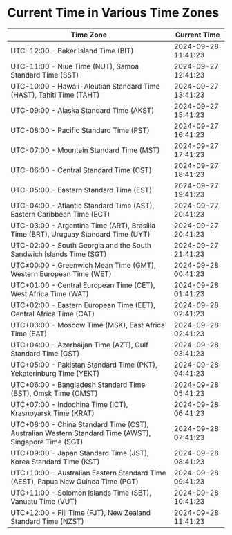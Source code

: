 # Current Time in Various Time Zones

| Time Zone | Current Time |
|-----------|--------------|
| UTC-12:00 - Baker Island Time (BIT) | 2024-09-28 11:41:23 |
| UTC-11:00 - Niue Time (NUT), Samoa Standard Time (SST) | 2024-09-27 12:41:23 |
| UTC-10:00 - Hawaii-Aleutian Standard Time (HAST), Tahiti Time (TAHT) | 2024-09-27 13:41:23 |
| UTC-09:00 - Alaska Standard Time (AKST) | 2024-09-27 15:41:23 |
| UTC-08:00 - Pacific Standard Time (PST) | 2024-09-27 16:41:23 |
| UTC-07:00 - Mountain Standard Time (MST) | 2024-09-27 17:41:23 |
| UTC-06:00 - Central Standard Time (CST) | 2024-09-27 18:41:23 |
| UTC-05:00 - Eastern Standard Time (EST) | 2024-09-27 19:41:23 |
| UTC-04:00 - Atlantic Standard Time (AST), Eastern Caribbean Time (ECT) | 2024-09-27 20:41:23 |
| UTC-03:00 - Argentina Time (ART), Brasília Time (BRT), Uruguay Standard Time (UYT) | 2024-09-27 20:41:23 |
| UTC-02:00 - South Georgia and the South Sandwich Islands Time (SGT) | 2024-09-27 21:41:23 |
| UTC±00:00 - Greenwich Mean Time (GMT), Western European Time (WET) | 2024-09-28 00:41:23 |
| UTC+01:00 - Central European Time (CET), West Africa Time (WAT) | 2024-09-28 01:41:23 |
| UTC+02:00 - Eastern European Time (EET), Central Africa Time (CAT) | 2024-09-28 02:41:23 |
| UTC+03:00 - Moscow Time (MSK), East Africa Time (EAT) | 2024-09-28 02:41:23 |
| UTC+04:00 - Azerbaijan Time (AZT), Gulf Standard Time (GST) | 2024-09-28 03:41:23 |
| UTC+05:00 - Pakistan Standard Time (PKT), Yekaterinburg Time (YEKT) | 2024-09-28 04:41:23 |
| UTC+06:00 - Bangladesh Standard Time (BST), Omsk Time (OMST) | 2024-09-28 05:41:23 |
| UTC+07:00 - Indochina Time (ICT), Krasnoyarsk Time (KRAT) | 2024-09-28 06:41:23 |
| UTC+08:00 - China Standard Time (CST), Australian Western Standard Time (AWST), Singapore Time (SGT) | 2024-09-28 07:41:23 |
| UTC+09:00 - Japan Standard Time (JST), Korea Standard Time (KST) | 2024-09-28 08:41:23 |
| UTC+10:00 - Australian Eastern Standard Time (AEST), Papua New Guinea Time (PGT) | 2024-09-28 09:41:23 |
| UTC+11:00 - Solomon Islands Time (SBT), Vanuatu Time (VUT) | 2024-09-28 10:41:23 |
| UTC+12:00 - Fiji Time (FJT), New Zealand Standard Time (NZST) | 2024-09-28 11:41:23 |
